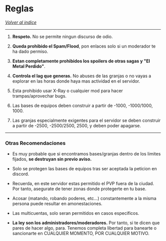 # Reglas

[*Volver al indice*](https://github.com/rudahee/SE-Guides/blob/main/Indice.md)

---

1. **Respeto.** No se permite ningun discurso de odio.

2. **Queda prohibido el Spam/Flood**, pon enlaces solo si un moderador te ha dado permiso.

3. **Estan completamente prohibidos los spoilers de otras sagas y "El Metal Perdido"**.

4. **Controla el lag que generas.** No abuses de las granjas o no vayas a explorar en las horas donde haya mas actividad en el servidor.

5. Esta prohibido usar X-Ray o cualquier mod para hacer trampas/aprovechar bugs.

6. Las bases de equipos deben construir a partir de -1000, -1000/1000, 1000.

7. Las granjas especialmente exigentes para el servidor se deben construir a partir de -2500, -2500/2500, 2500, y deben poder apagarse.

--- 

### Otras Recomendaciones

* Es muy probable que si encontramos bases/granjas dentro de los limites fijados, **se destruyan sin previo aviso.**

* Solo se protegen las bases de equipos tras ser aceptada la peticion en discord.

* Recuerda, en este servidor estas permitido el PVP fuera de la ciudad. Por tanto, asegurate de tener zonas donde protegerte en tu base.

* Acosar (matando, robando poderes, etc...) constantemente a la misma persona puede resultar en amonestaciones.

* Las multicuentas, solo seran permitidos en casos especificos.

* **La ley son los administradores/moderadores.** Por tanto, si te dicen que pares de hacer algo, para. Tenemos completa libertad para banearte o sancionarte en CUALQUIER MOMENTO, POR CUALQUIER MOTIVO.
